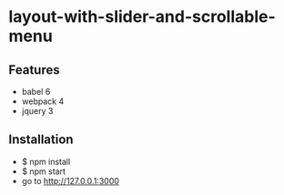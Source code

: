 # layout-with-slider-and-scrollable-menu

## Features

* babel 6
* webpack 4
* jquery 3


## Installation
* $ npm install
* $ npm start
* go to http://127.0.0.1:3000